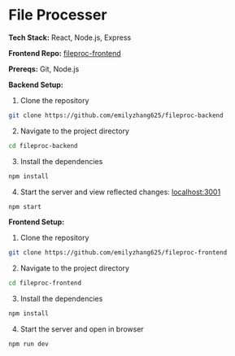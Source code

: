 # File Processer

**Tech Stack:** React, Node.js, Express

**Frontend Repo:** [fileproc-frontend](https://github.com/emilyzhang625/fileproc-frontend)

**Prereqs:** Git, Node.js

**Backend Setup:**

1. Clone the repository

```bash
git clone https://github.com/emilyzhang625/fileproc-backend
```

2. Navigate to the project directory

```bash
cd fileproc-backend
```

3. Install the dependencies

```bash
npm install
```

4. Start the server and view reflected changes: [localhost:3001](http://localhost:3001/)

```bash
npm start
```

**Frontend Setup:**

1. Clone the repository

```bash
git clone https://github.com/emilyzhang625/fileproc-frontend
```

2. Navigate to the project directory

```bash
cd fileproc-frontend
```

3. Install the dependencies

```bash
npm install
```

4. Start the server and open in browser

```bash
npm run dev
```
